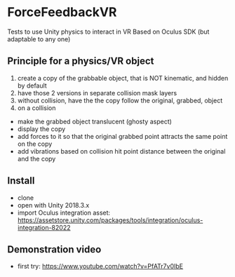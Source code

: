 # ForceFeedbackVR
Tests to use Unity physics to interact in VR
Based on Oculus SDK (but adaptable to any one)

## Principle for a physics/VR object
1. create a copy of the grabbable object, that is NOT kinematic, and hidden by default
2. have those 2 versions in separate collision mask layers
3. without collision, have the  the copy follow the original, grabbed, object
3. on a collision
- make the grabbed object translucent (ghosty aspect)
- display the copy
- add forces to it so that the original grabbed point attracts the same point on the copy
- add vibrations based on collision hit point distance between the original and the copy

## Install
- clone
- open with Unity 2018.3.x
- import Oculus integration asset: https://assetstore.unity.com/packages/tools/integration/oculus-integration-82022

## Demonstration video
- first try: https://www.youtube.com/watch?v=PfATr7v0IbE